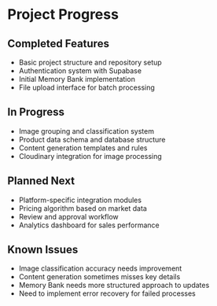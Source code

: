 # Project Progress

## Completed Features
- Basic project structure and repository setup
- Authentication system with Supabase
- Initial Memory Bank implementation
- File upload interface for batch processing

## In Progress
- Image grouping and classification system
- Product data schema and database structure
- Content generation templates and rules
- Cloudinary integration for image processing

## Planned Next
- Platform-specific integration modules
- Pricing algorithm based on market data
- Review and approval workflow
- Analytics dashboard for sales performance

## Known Issues
- Image classification accuracy needs improvement
- Content generation sometimes misses key details
- Memory Bank needs more structured approach to updates
- Need to implement error recovery for failed processes